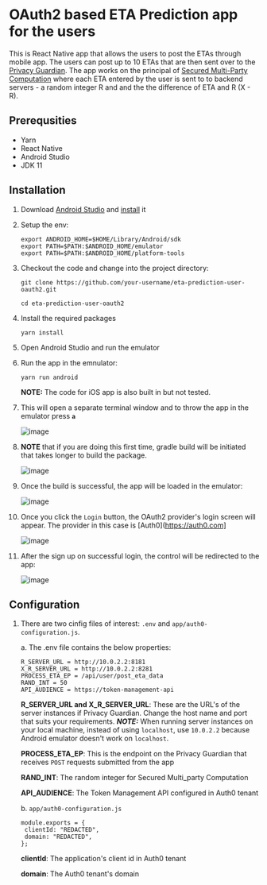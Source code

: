 # OAuth2 based ETA Prediction app for the users

This is React Native app that allows the users to post the ETAs through mobile app. The users can post up to 10 ETAs that are then sent over to the [Privacy Guardian](https://github.com/nytron88/eta-prediction-privacy-guardian-oauth2). The app works on the principal of [Secured Multi-Party Computation](https://en.wikipedia.org/wiki/Secure_multi-party_computation) where each ETA entered by the user is sent to to backend servers - a random integer R and and the the difference of ETA and R (X - R).


## Prerequsities

 - Yarn
 - React Native
 - Android Studio
 - JDK 11

## Installation
1. Download [Android Studio](https://developer.android.com/studio) and [install](https://reactnative.dev/docs/environment-setup?guide=native) it
2. Setup the env:
   ```
   export ANDROID_HOME=$HOME/Library/Android/sdk
   export PATH=$PATH:$ANDROID_HOME/emulator
   export PATH=$PATH:$ANDROID_HOME/platform-tools
   ```
3. Checkout the code and change into the project directory:
   
   ```
   git clone https://github.com/your-username/eta-prediction-user-oauth2.git
   
   cd eta-prediction-user-oauth2
   ```
4. Install the required packages

   ```
   yarn install
   ```
5. Open Android Studio and run the emulator
6. Run the app in the emnulator:

   ```
   yarn run android
   ```
    **NOTE:** The code for iOS app is also built in but not tested.
8. This will open a separate terminal window and to throw the app in the emulator press **```a```**

   ![image](https://github.com/nytron88/eta-prediction-user-oauth2/assets/79620454/2ead8c3e-6d7f-464c-b1af-d2ef5e0c78ee)

5. **NOTE** that if you are doing this first time, gradle build will be initiated that takes longer to build the package.

    ![image](https://github.com/nytron88/eta-prediction-user-oauth2/assets/79620454/daa926d4-e204-4f41-a418-4aef82656837)

7. Once the build is successful, the app will be loaded in the emulator:

    ![image](https://github.com/nytron88/eta-prediction-user-oauth2/assets/79620454/e8080cfc-7c04-441e-93c3-683027b04335)

8. Once you click the ```Login``` button, the OAuth2 provider's login screen will appear. The provider in this case is [Auth0](https://auth0.com]

   ![image](https://github.com/nytron88/eta-prediction-user-oauth2/assets/79620454/399199fe-1b1e-4dcc-af1b-4a011d5e8c1a)

9. After the sign up on successful login, the control will be redirected to the app:

   ![image](https://github.com/nytron88/eta-prediction-user-oauth2/assets/79620454/d6f0333d-8a5a-4cc5-8031-0aec2ef5de52)

## Configuration
1. There are two cinfig files of interest: ```.env``` and ```app/auth0-configuration.js```.
 
   a. The .env file contains the below properties:

   ```
   R_SERVER_URL = http://10.0.2.2:8181
   X_R_SERVER_URL = http://10.0.2.2:8281
   PROCESS_ETA_EP = /api/user/post_eta_data
   RAND_INT = 50
   API_AUDIENCE = https://token-management-api
   ```
   **R_SERVER_URL and X_R_SERVER_URL**: These are the URL's of the server instances if Privacy Guardian. Change the host name and port that suits your requirements. ***NOTE:*** When running server instances on your local machine, instead of using ```localhost```, use ```10.0.2.2```
   because Android emulator doesn't work on ```localhost```.

   **PROCESS_ETA_EP**: This is the endpoint on the Privacy Guardian that receives ```POST``` requests submitted from the app

   **RAND_INT**: The random integer for Secured Multi_party Computation

   **API_AUDIENCE**: The Token Management API configured in Auth0 tenant

   b. ```app/auth0-configuration.js```

   ```
   module.exports = {
    clientId: "REDACTED",
    domain: "REDACTED",
   };
   ```
   **clientId**: The application's client id in Auth0 tenant

   **domain**: The Auth0 tenant's domain
   


